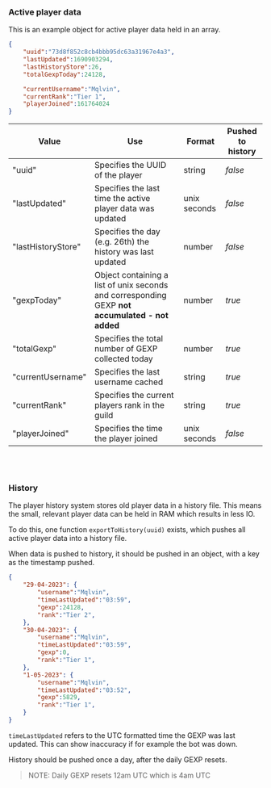 ### Active player data
This is an example object for active player data held in an array.

```json
{
    "uuid":"73d8f852c8cb4bbb95dc63a31967e4a3",
    "lastUpdated":1690903294,
    "lastHistoryStore":26,
    "totalGexpToday":24128,

    "currentUsername":"Mqlvin",
    "currentRank":"Tier 1",
    "playerJoined":161764024
}
```

| Value | Use | Format | Pushed to history |
|-------|-----|--------|-------------------|
| "uuid" | Specifies the UUID of the player | string | *false* |
| "lastUpdated" | Specifies the last time the active player data was updated | unix seconds | *false* |
| "lastHistoryStore" | Specifies the day (e.g. 26th) the history was last updated | number | *false* |
| "gexpToday" | Object containing a list of unix seconds and corresponding GEXP **not accumulated - not added** | number | *true* |
| "totalGexp" | Specifies the total number of GEXP collected today | number | *true* |
| "currentUsername" | Specifies the last username cached | string | *true* |
| "currentRank" | Specifies the current players rank in the guild | string | *true* |
| "playerJoined" | Specifies the time the player joined | unix seconds | *false* |

<br><br>

### History

The player history system stores old player data in a history file.
This means the small, relevant player data can be held in RAM which results in less IO.

To do this, one function `exportToHistory(uuid)` exists, which pushes all active player data into a history file.

When data is pushed to history, it should be pushed in an object, with a key as the timestamp pushed.

```json
{
    "29-04-2023": {
        "username":"Mqlvin",
        "timeLastUpdated":"03:59",
        "gexp":24128,
        "rank":"Tier 2",
    },
    "30-04-2023": {
        "username":"Mqlvin",
        "timeLastUpdated":"03:59",
        "gexp":0,
        "rank":"Tier 1",
    },
    "1-05-2023": {
        "username":"Mqlvin",
        "timeLastUpdated":"03:52",
        "gexp":5829,
        "rank":"Tier 1",
    }
}
```
`timeLastUpdated` refers to the UTC formatted time the GEXP was last updated. This can show inaccuracy if for example the bot was down.

History should be pushed once a day, after the daily GEXP resets.
> NOTE: Daily GEXP resets 12am UTC which is 4am UTC
